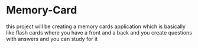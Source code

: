 # Memory-Card
this project will be creating a memory cards application which is basically like flash cards where you have a front and a back and you create questions with answers and you can study for it
